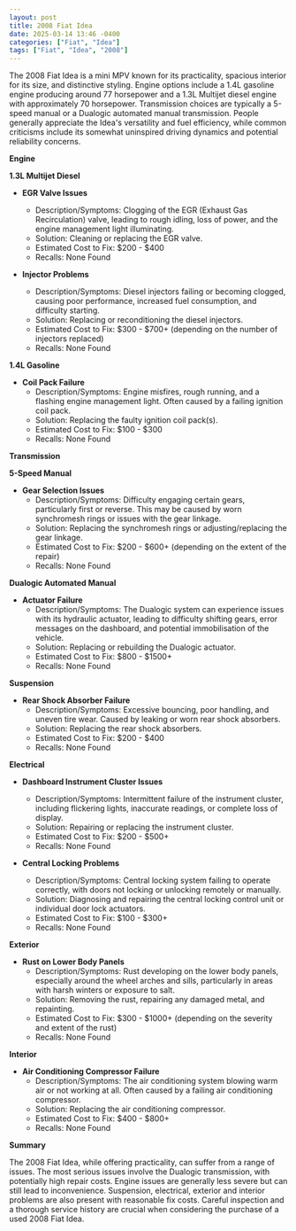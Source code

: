 ```yaml
---
layout: post
title: 2008 Fiat Idea
date: 2025-03-14 13:46 -0400
categories: ["Fiat", "Idea"]
tags: ["Fiat", "Idea", "2008"]
---
```

The 2008 Fiat Idea is a mini MPV known for its practicality, spacious interior for its size, and distinctive styling. Engine options include a 1.4L gasoline engine producing around 77 horsepower and a 1.3L Multijet diesel engine with approximately 70 horsepower. Transmission choices are typically a 5-speed manual or a Dualogic automated manual transmission. People generally appreciate the Idea's versatility and fuel efficiency, while common criticisms include its somewhat uninspired driving dynamics and potential reliability concerns.

**Engine**

**1.3L Multijet Diesel**

*   **EGR Valve Issues**
    *   Description/Symptoms: Clogging of the EGR (Exhaust Gas Recirculation) valve, leading to rough idling, loss of power, and the engine management light illuminating.
    *   Solution: Cleaning or replacing the EGR valve.
    *   Estimated Cost to Fix: $200 - $400
    *   Recalls: None Found

*   **Injector Problems**
    *   Description/Symptoms: Diesel injectors failing or becoming clogged, causing poor performance, increased fuel consumption, and difficulty starting.
    *   Solution: Replacing or reconditioning the diesel injectors.
    *   Estimated Cost to Fix: $300 - $700+ (depending on the number of injectors replaced)
    *   Recalls: None Found

**1.4L Gasoline**

*   **Coil Pack Failure**
    *   Description/Symptoms: Engine misfires, rough running, and a flashing engine management light. Often caused by a failing ignition coil pack.
    *   Solution: Replacing the faulty ignition coil pack(s).
    *   Estimated Cost to Fix: $100 - $300
    *   Recalls: None Found

**Transmission**

**5-Speed Manual**

*   **Gear Selection Issues**
    *   Description/Symptoms: Difficulty engaging certain gears, particularly first or reverse. This may be caused by worn synchromesh rings or issues with the gear linkage.
    *   Solution: Replacing the synchromesh rings or adjusting/replacing the gear linkage.
    *   Estimated Cost to Fix: $200 - $600+ (depending on the extent of the repair)
    *   Recalls: None Found

**Dualogic Automated Manual**

*   **Actuator Failure**
    *   Description/Symptoms: The Dualogic system can experience issues with its hydraulic actuator, leading to difficulty shifting gears, error messages on the dashboard, and potential immobilisation of the vehicle.
    *   Solution: Replacing or rebuilding the Dualogic actuator.
    *   Estimated Cost to Fix: $800 - $1500+
    *   Recalls: None Found

**Suspension**

*   **Rear Shock Absorber Failure**
    *   Description/Symptoms: Excessive bouncing, poor handling, and uneven tire wear. Caused by leaking or worn rear shock absorbers.
    *   Solution: Replacing the rear shock absorbers.
    *   Estimated Cost to Fix: $200 - $400
    *   Recalls: None Found

**Electrical**

*   **Dashboard Instrument Cluster Issues**
    *   Description/Symptoms: Intermittent failure of the instrument cluster, including flickering lights, inaccurate readings, or complete loss of display.
    *   Solution: Repairing or replacing the instrument cluster.
    *   Estimated Cost to Fix: $200 - $500+
    *   Recalls: None Found

*   **Central Locking Problems**
    *   Description/Symptoms: Central locking system failing to operate correctly, with doors not locking or unlocking remotely or manually.
    *   Solution: Diagnosing and repairing the central locking control unit or individual door lock actuators.
    *   Estimated Cost to Fix: $100 - $300+
    *   Recalls: None Found

**Exterior**

*   **Rust on Lower Body Panels**
    *   Description/Symptoms: Rust developing on the lower body panels, especially around the wheel arches and sills, particularly in areas with harsh winters or exposure to salt.
    *   Solution: Removing the rust, repairing any damaged metal, and repainting.
    *   Estimated Cost to Fix: $300 - $1000+ (depending on the severity and extent of the rust)
    *   Recalls: None Found

**Interior**

*   **Air Conditioning Compressor Failure**
    *   Description/Symptoms: The air conditioning system blowing warm air or not working at all. Often caused by a failing air conditioning compressor.
    *   Solution: Replacing the air conditioning compressor.
    *   Estimated Cost to Fix: $400 - $800+
    *   Recalls: None Found

**Summary**

The 2008 Fiat Idea, while offering practicality, can suffer from a range of issues. The most serious issues involve the Dualogic transmission, with potentially high repair costs. Engine issues are generally less severe but can still lead to inconvenience. Suspension, electrical, exterior and interior problems are also present with reasonable fix costs. Careful inspection and a thorough service history are crucial when considering the purchase of a used 2008 Fiat Idea.

